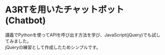 # A3RTを用いたチャットボット(Chatbot)
講義でPythonを使ってAPIを呼び出す方法を学び、JavaScript(jQuery)でも試してみました。<br>
jQueryの練習として作成したためシンプルです。
